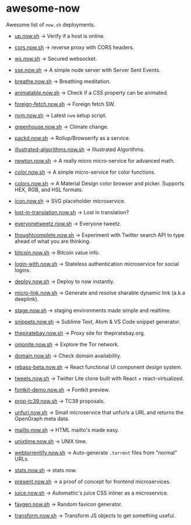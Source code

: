# awesome-now
Awesome list of `now.sh` deployments. 

* [up.now.sh](https://up.now.sh) -> Verify if a host is online.

* [cors.now.sh](https://cors.now.sh) -> reverse proxy with CORS headers.

* [ws.now.sh](https://ws.now.sh) -> Secured websocket.

* [sse.now.sh](https://sse.now.sh) -> A simple node server with Server Sent Events.

* [breathe.now.sh](https://breathe.now.sh) -> Breathing meditation.

* [animatable.now.sh](https://animatable.now.sh) -> Check if a CSS property can be animated.

* [foreign-fetch.now.sh](https://foreign-fetch.now.sh) -> Foreign fetch SW.

* [nvm.now.sh](https://nvm.now.sh) -> Latest `nvm` setup script.

* [greenhouse.now.sh](https://greenhouse.now.sh/) -> Climate change.

* [packd.now.sh](https://packd.now.sh/) -> Rollup/Browserify as a service.

* [illustrated-algorithms.now.sh](https://illustrated-algorithms.now.sh/) -> Illustrated Algorithms.

* [newton.now.sh](https://newton.now.sh/) -> A really micro micro-service for advanced math.

* [color.now.sh](https://color.now.sh) -> A simple micro-service for color functions.

* [colors.now.sh](https://colors.now.sh/material/red) -> A Material Design color browser and picker. Supports HEX, RGB, and HSL formats.

* [icon.now.sh](https://icon.now.sh/) -> SVG placeholder microservice.

* [lost-in-translation.now.sh](https://lost-in-translation.now.sh) -> Lost in translation?

* [everyonetweetz.now.sh](https://everyonetweetz.now.sh/) -> Everyone tweetz.

* [thoughtcomplete.now.sh](https://thoughtcomplete.now.sh/) ->  Experiment with Twitter search API to type ahead of what you are thinking.

* [bitcoin.now.sh](https://bitcoin.now.sh/) -> Bitcoin value info.

* [login-with.now.sh](https://login-with.now.sh/) -> Stateless authentication microservice for social logins.

* [deploy.now.sh](https://deploy.now.sh/) -> Deploy to now instantly.

* [micro-link.now.sh](https://micro-link.now.sh/) -> Generate and resolve sharable dynamic link (a.k.a deeplink).

* [stage.now.sh](https://stage.now.sh/) -> staging environments made simple and realtime.

* [snippets.now.sh](https://snippets.now.sh/) -> Sublime Text, Atom & VS Code snippet generator.

* [thepiratebay.now.sh](https://thepiratebay.now.sh/) -> Proxy site for thepiratebay.org.

* [onionite.now.sh](https://onionite.now.sh/) -> Explore the Tor network.

* [domain.now.sh](https://domain.now.sh/) -> Check domain availability. 

* [rebass-beta.now.sh](https://rebass-beta.now.sh/) -> React functional UI component design system.

* [tweets.now.sh](https://tweets.now.sh/) -> Twitter Lite clone built with React + react-virtualized.

* [fontkit-demo.now.sh](https://fontkit-demo.now.sh/) -> Fontkit preview.

* [prop-tc39.now.sh](https://prop-tc39.now.sh/) -> TC39 proposals.

* [unfurl.now.sh](https://unfurl.now.sh/) -> Small microservice that unfurls a URL and returns the OpenGraph meta data.

* [mailto.now.sh](https://mailto.now.sh/) -> HTML mailto's made easy.

* [unixtime.now.sh](https://unixtime.now.sh/) -> UNIX time.

* [webtorrentify.now.sh](https://webtorrentify.now.sh/) -> Auto-generate `.torrent` files from "normal" URLs.

* [stats.now.sh](https://stats.now.sh/) -> stats now.

* [present.now.sh](https://present.now.sh) -> a proof of concept for frontend microservices.

* [juice.now.sh](https://juice.now.sh/) -> Automattic's juice CSS inliner as a microservice.

* [favgen.now.sh](https://favgen.now.sh/) -> Random favicon generator.

* [transform.now.sh](https://transform.now.sh) -> Transform JS objects to get something useful.
